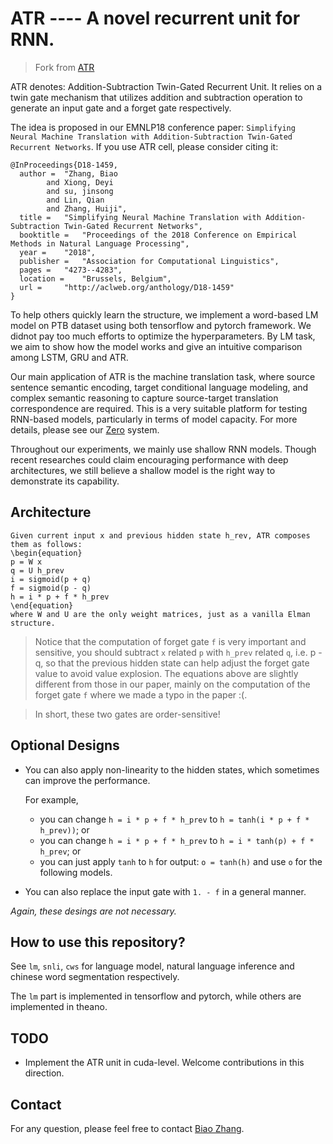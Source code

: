 # ATR ---- A novel recurrent unit for RNN.

> Fork from [ATR](https://github.com/bzhangGo/ATR)

ATR denotes: Addition-Subtraction Twin-Gated Recurrent Unit.
It relies on a twin gate mechanism that utilizes
addition and subtraction operation to generate an
input gate and a forget gate respectively.

The idea is proposed in our EMNLP18 conference paper:
`Simplifying Neural Machine Translation with Addition-Subtraction
Twin-Gated Recurrent Networks`. If you use ATR cell, please consider
citing it:
```
@InProceedings{D18-1459,
  author = 	"Zhang, Biao
		and Xiong, Deyi
		and su, jinsong
		and Lin, Qian
		and Zhang, Huiji",
  title = 	"Simplifying Neural Machine Translation with Addition-Subtraction Twin-Gated Recurrent Networks",
  booktitle = 	"Proceedings of the 2018 Conference on Empirical Methods in Natural Language Processing",
  year = 	"2018",
  publisher = 	"Association for Computational Linguistics",
  pages = 	"4273--4283",
  location = 	"Brussels, Belgium",
  url = 	"http://aclweb.org/anthology/D18-1459"
}
```

To help others quickly learn the structure, we 
implement a word-based LM model on PTB dataset using
both tensorflow and pytorch framework. We didnot pay
too much efforts to optimize the hyperparameters. By
LM task, we aim to show how the model works and give
an intuitive comparison among LSTM, GRU and ATR.

Our main application of ATR is the machine translation
task, where source sentence semantic encoding, target
conditional language modeling, and complex semantic
reasoning to capture source-target translation correspondence
are required. This is a very suitable platform for
testing RNN-based models, particularly in terms of
model capacity. For more details, please see our [Zero](https://github.com/bzhangGo/zero)
system.

Throughout our experiments, we mainly use shallow RNN models.
Though recent researches could claim encouraging performance
with deep architectures, we still believe a shallow model
is the right way to demonstrate its capability.

## Architecture

```
Given current input x and previous hidden state h_rev, ATR composes them as follows:
\begin{equation}
p = W x
q = U h_prev
i = sigmoid(p + q)
f = sigmoid(p - q)
h = i * p + f * h_prev
\end{equation}
where W and U are the only weight matrices, just as a vanilla Elman structure.
```

> Notice that the computation of forget gate `f` is very important and sensitive,
you should subtract `x` related `p` with `h_prev` related `q`, i.e. p - q, so that 
the previous hidden state can help adjust the forget gate value to avoid value 
explosion. The equations above are slightly different from those in our paper, 
mainly on the computation of the forget gate `f` where we made a typo in the paper :(.

> In short, these two gates are order-sensitive!

## Optional Designs
- You can also apply non-linearity to the hidden states, which sometimes can improve
the performance.

  For example, 
  * you can change `h = i * p + f * h_prev` to `h = tanh(i * p + f * h_prev))`; or
  * you can change `h = i * p + f * h_prev` to `h = i * tanh(p) + f * h_prev`; or
  * you can just apply `tanh` to `h` for output: `o = tanh(h)` and use `o` for 
  the following models.
- You can also replace the input gate with `1. - f` in a general manner.  

*Again, these desings are not necessary.*

## How to use this repository?

See `lm`, `snli`, `cws` for language model, natural language inference and chinese word
segmentation respectively.

The `lm` part is implemented in tensorflow and pytorch, while others are implemented in 
theano.

## TODO
* Implement the ATR unit in cuda-level. Welcome contributions in this direction.

## Contact
For any question, please feel free to contact [Biao Zhang](mailto:B.Zhang@ed.ac.uk).
